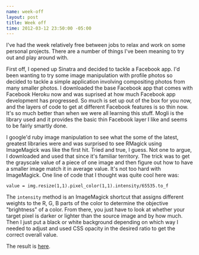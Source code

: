 ```yaml
---
name: week-off
layout: post
title: Week off
time: 2012-03-12 23:50:00 -05:00
---
```

I've had the week relatively free between jobs to relax and work on some personal projects. There are a number of things I've been meaning to try out and play around with.

First off, I opened up Sinatra and decided to tackle a Facebook app. I'd been wanting to try some image manipulation with profile photos so decided to tackle a simple application involving compositing photos from many smaller photos. I downloaded the base Facebook app that comes with Facebook Heroku now and was suprised at how much Facebook app development has progressed. So much is set up out of the box for you now, and the layers of code to get at different Facebook features is so thin now. It's so much better than when we were all learning this stuff. Mogli is the library used and it provides the basic thin Facebook layer I like and seems to be fairly smartly done.

I google'd ruby image manipulation to see what the some of the latest, greatest libraries were and was surprised to see RMagick using ImageMagick was like the first hit. Tried and true, I guess. Not one to argue, I downloaded and used that since it's familiar territory. The trick was to get the grayscale value of a piece of one image and then figure out how to have a smaller image match it in average value. It's not too hard with ImageMagick. One line of code that I thought was quite cool here was:

    value = img.resize(1,1).pixel_color(1,1).intensity/65535.to_f

The `intensity` method is an ImageMagick shortcut that assigns different weights to the R, G, B parts of the color to determine the objective "brightness" of a color. From there, you just have to look at whether your target pixel is darker or lighter than the source image and by how much. Then I just put a black or white background depending on which way I needed to adjust and used CSS opacity in the desired ratio to get the correct overall value.

The result is <a href="http://panels.herokuapp.com">here</a>.